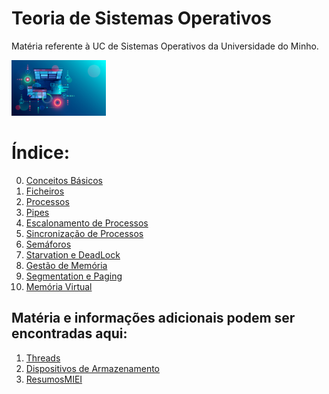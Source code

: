 # Teoria de Sistemas Operativos
Matéria referente à UC de Sistemas Operativos da Universidade do Minho.

<img src="/img/os-main.jpg" alt="profilepic" width="30%" height="30%">

# Índice:


 0. [Conceitos Básicos](./00_Conceitos_Básicos.md)
 1. [Ficheiros](./01_Ficheiros.md)
 2. [Processos](./02_Processos.md)
 3. [Pipes](./03_Pipes.md)
 4. [Escalonamento de Processos](./04_Escalonamento_de_Processos.md)
 5. [Sincronização de Processos](./05_Sincronização_de_Processos.md)
 6. [Semáforos](./06_Semáforos.md)
 7. [Starvation e DeadLock](./07_Starvation_e_Deadlock.md)
 8. [Gestão de Memória](./08_Gestão_de_Memória.md)
 9. [Segmentation e Paging](./09_Segmentation_e_Paging.md)
 10. [Memória Virtual](./10_Memória_Virtual.md)

 
## Matéria e informações adicionais podem ser encontradas aqui:
 1. [Threads](./E1_Thread.md)
 2. [Dispositivos de Armazenamento](./E2_Dispositivos_de_Armazenamento.md)
 3. [ResumosMIEI](https://github.com/mendess/ResumosMIEI/tree/master/SO)

